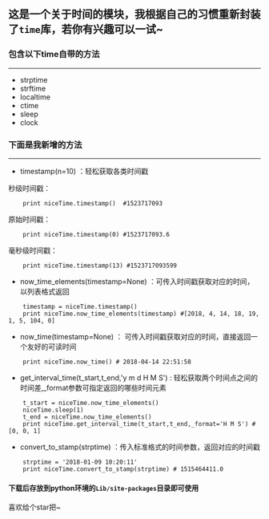 ## 这是一个关于时间的模块，我根据自己的习惯重新封装了`time`库，若你有兴趣可以一试~



### 包含以下time自带的方法
-----------
* strptime  
* strftime  
* localtime  
* ctime  
* sleep  
* clock  

### 下面是我新增的方法
------------
* timestamp(n=10) ：轻松获取各类时间戳  

 秒级时间戳：  
```
	print niceTime.timestamp()  #1523717093
```
 原始时间戳：  
```
	print niceTime.timestamp(0) #1523717093.6
```
 毫秒级时间戳： 
```
	print niceTime.timestamp(13) #1523717093599
```

* now_time_elements(timestamp=None) ：可传入时间戳获取对应的时间，以列表格式返回
```
	timestamp = niceTime.timestamp()  
	print niceTime.now_time_elements(timestamp) #[2018, 4, 14, 18, 19, 1, 5, 104, 0]
```

* now_time(timestamp=None) ： 可传入时间戳获取对应的时间，直接返回一个友好的可读时间

```
	print niceTime.now_time() # 2018-04-14 22:51:58
```

* get_interval_time(t_start,t_end,'y m d H M S') : 轻松获取两个时间点之间的时间差,_format参数可指定返回的哪些时间元素

```
	t_start = niceTime.now_time_elements()
	niceTime.sleep(1)
	t_end = niceTime.now_time_elements()
	print niceTime.get_interval_time(t_start,t_end,_format='H M S') #[0, 0, 1]
```

* convert_to_stamp(strptime) ：传入标准格式的时间参数，返回对应的时间戳

```
	strptime = '2018-01-09 10:20:11'
	print niceTime.convert_to_stamp(strptime) # 1515464411.0
```

#### 下载后存放到python环境的`Lib/site-packages`目录即可使用

喜欢给个star把~
